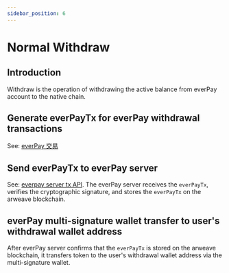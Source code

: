 ```yaml
---
sidebar_position: 6
---
```

# Normal Withdraw

## Introduction
Withdraw is the operation of withdrawing the active balance from everPay account to the native chain.

## Generate everPayTx for everPay withdrawal transactions
See: [everPay 交易](./everpay-tx)

## Send everPayTx to everPay server
See: [everpay server tx API](./server-api/operation-api/tx). The everPay server receives the `everPayTx`, verifies the cryptographic signature, and stores the `everPayTx` on the arweave blockchain.
## everPay multi-signature wallet transfer to user's withdrawal wallet address
After everPay server confirms that the `everPayTx` is stored on the arweave blockchain, it transfers token to the user's withdrawal wallet address via the multi-signature wallet.